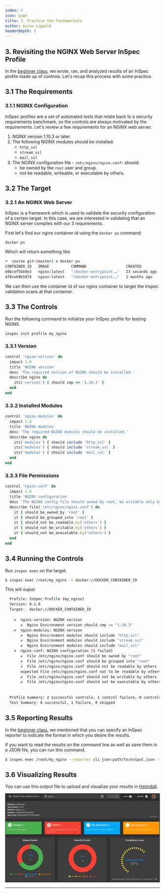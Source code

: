 ```yaml
---
index: 3
icon: page
title: 3. Practice the Fundamentals
author: Aaron Lippold
headerDepth: 3
---
```

## 3. Revisiting the NGINX Web Server InSpec Profile
In the [beginner class](../beginner/05.md), we wrote, ran, and analyzed results of an InSpec profile made up of controls. Let's recap this process with some practice.

## 3.1 The Requirements
### 3.1.1 NGINX Configuration
InSpec profiles are a set of automated tests that relate back to a security requirements benchmark, so the controls are always motivated by the requirements. Let's review a few requirements for an NGINX web server.

1. NGINX version 1.10.3 or later.
2. The following NGINX modules should be installed:
   * `http_ssl`
   * `stream_ssl`
   * `mail_ssl`
3. The NGINX configuration file - `/etc/nginx/nginx.conf`- should:
   * be owned by the `root` user and group.
   * not be readable, writeable, or executable by others.

## 3.2 The Target
### 3.2.1 An NGINX Web Server
InSpec is a framework which is used to validate the security configuration of a certain target. In this case, we are interested in validating that an NGINX server complies with our 3 requirements.

First let's find our nginx container id using the `docker ps` command:

```shell
docker ps
```

Which will return something like:

```sh
➜  course git:(master) ✗ docker ps
CONTAINER ID   IMAGE          COMMAND                  CREATED          STATUS          PORTS                NAMES
d4bcef5bb9e3   nginx:latest   "/docker-entrypoint.…"   23 seconds ago   Up 22 seconds   80/tcp               nifty_shtern
4f0ceb9b5974   nginx:latest   "/docker-entrypoint.…"   2 months ago     Up 45 seconds   0.0.0.0:80->80/tcp   nginx
```

We can then use the container id of our nginx container to target the inspec validation scans at that container.

## 3.3 The Controls

Run the following command to initialize your InSpec profile for testing NGINX.
```
inspec init profile my_nginx
``` 

### 3.3.1 Version
```ruby
control 'nginx-version' do
  impact 1.0
  title 'NGINX version'
  desc 'The required version of NGINX should be installed.'
  describe nginx do
    its('version') { should cmp >= '1.10.3' }
  end
end
```
### 3.3.2 Installed Modules
```ruby
control 'nginx-modules' do
  impact 1.0
  title 'NGINX modules'
  desc 'The required NGINX modules should be installed.'
  describe nginx do
    its('modules') { should include 'http_ssl' }
    its('modules') { should include 'stream_ssl' }
    its('modules') { should include 'mail_ssl' }
  end
end
```
### 3.3.3 File Permissions
```ruby
control 'nginx-conf' do
  impact 1.0
  title 'NGINX configuration'
  desc 'The NGINX config file should owned by root, be writable only by owner, and not writeable or and readable by others.'
  describe file('/etc/nginx/nginx.conf') do
    it { should be_owned_by 'root' }
    it { should be_grouped_into 'root' }
    it { should_not be_readable.by('others') }
    it { should_not be_writable.by('others') }
    it { should_not be_executable.by('others') }
  end
end
```

## 3.4 Running the Controls
Run `inspec exec` on the target.

```sh
$ inspec exec /root/my_nginx -t docker://DOCKER_CONTAINER_ID
```
This will ouput:
```sh
  Profile: InSpec Profile (my_nginx)
  Version: 0.1.0
  Target:  docker://DOCKER_CONTAINER_ID

    ✔  nginx-version: NGINX version
       ✔  Nginx Environment version should cmp >= "1.10.3"
    ✔  nginx-modules: NGINX version
       ✔  Nginx Environment modules should include "http_ssl"
       ✔  Nginx Environment modules should include "stream_ssl"
       ✔  Nginx Environment modules should include "mail_ssl"
    ×  nginx-conf: NGINX configuration (1 failed)
       ✔  File /etc/nginx/nginx.conf should be owned by "root"
       ✔  File /etc/nginx/nginx.conf should be grouped into "root"
       ×  File /etc/nginx/nginx.conf should not be readable by others
       expected File /etc/nginx/nginx.conf not to be readable by others
       ✔  File /etc/nginx/nginx.conf should not be writable by others
       ✔  File /etc/nginx/nginx.conf should not be executable by others


  Profile Summary: 2 successful controls, 1 control failure, 0 controls skipped
  Test Summary: 8 successful, 1 failure, 0 skipped
```

## 3.5 Reporting Results
In the [beginner class](../beginner/07.md), we mentioned that you can specify an InSpec reporter to indicate the format in which you desire the results. 

If you want to read the results on the command line as well as save them in a JSON file, you can run this command.
```sh
$ inspec exec /root/my_nginx --reporter cli json:path/to/output.json -t docker://DOCKER_CONTAINER_ID
```

## 3.6 Visualizing Results
You can use this output file to upload and visualize your results in [Heimdall](https://heimdall-lite.mitre.org/).

![Alt text](../../assets/img/NGINX_Heimdall_Results_View.png)

---

